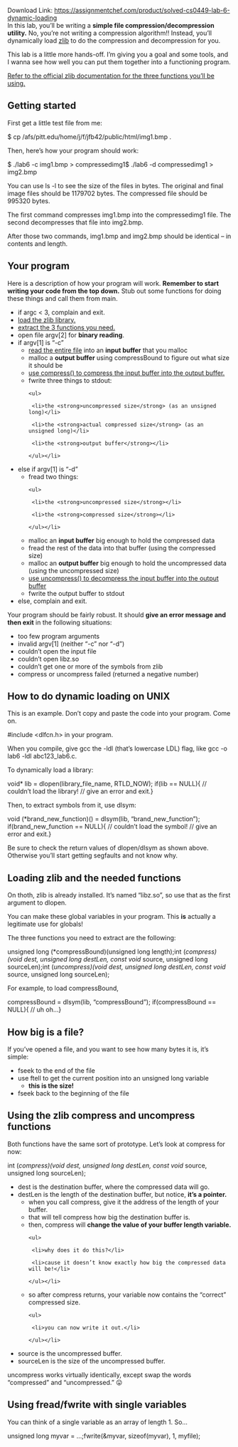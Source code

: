 Download Link: https://assignmentchef.com/product/solved-cs0449-lab-6-dynamic-loading
<br>
In this lab, you’ll be writing a <strong>simple file compression/decompression utility.</strong> No, you’re not writing a compression algorithm!! Instead, you’ll dynamically load <a href="https://zlib.net/">zlib</a> to do the compression and decompression for you.

This lab is a little more hands-off. I’m giving you a goal and some tools, and I wanna see how well you can put them together into a functioning program.

<a href="https://zlib.net/manual.html#Utility">Refer to the official zlib documentation for the three functions you’ll be using.</a>

<h2>Getting started</h2>

First get a little test file from me:

$ cp /afs/pitt.edu/home/j/f/jfb42/public/html/img1.bmp .

Then, here’s how your program should work:

$ ./lab6 -c img1.bmp &gt; compressedimg1$ ./lab6 -d compressedimg1 &gt; img2.bmp

You can use ls -l to see the size of the files in bytes. The original and final image files should be 1179702 bytes. The compressed file should be 995320 bytes.

The first command compresses img1.bmp into the compressedimg1 file. The second decompresses that file into img2.bmp.

After those two commands, img1.bmp and img2.bmp should be identical – in contents and length.

<h2>Your program</h2>

Here is a description of how your program will work. <strong>Remember to start writing your code from the top down.</strong> Stub out some functions for doing these things and call them from main.

<ul>

 <li>if argc &lt; 3, complain and exit.</li>

 <li><a href="#how-to-do-dynamic-loading-on-unix">load the zlib library.</a></li>

 <li><a href="#loading-zlib-and-the-needed-functions">extract the 3 functions you need.</a></li>

 <li>open file argv[2] for <strong>binary reading</strong>.</li>

 <li>if argv[1] is “-c”

  <ul>

   <li><a href="#how-big-is-a-file">read the entire file</a> into an <strong>input buffer</strong> that you malloc</li>

   <li>malloc a <strong>output buffer</strong> using compressBound to figure out what size it should be</li>

   <li><a href="#using-the-zlib-compress-and-uncompress-">use compress() to compress the input buffer into the output buffer.</a></li>

   <li>fwrite three things to stdout:

    <ul>

     <li>the <strong>uncompressed size</strong> (as an unsigned long)</li>

     <li>the <strong>actual compressed size</strong> (as an unsigned long)</li>

     <li>the <strong>output buffer</strong></li>

    </ul></li>

  </ul></li>

 <li>else if argv[1] is “-d”

  <ul>

   <li>fread two things:

    <ul>

     <li>the <strong>uncompressed size</strong></li>

     <li>the <strong>compressed size</strong></li>

    </ul></li>

   <li>malloc an <strong>input buffer</strong> big enough to hold the compressed data</li>

   <li>fread the rest of the data into that buffer (using the compressed size)</li>

   <li>malloc an <strong>output buffer</strong> big enough to hold the uncompressed data (using the uncompressed size)</li>

   <li><a href="#using-the-zlib-compress-and-uncompress-">use uncompress() to decompress the input buffer into the output buffer</a></li>

   <li>fwrite the output buffer to stdout</li>

  </ul></li>

 <li>else, complain and exit.</li>

</ul>

Your program should be fairly robust. It should <strong>give an error message and then exit</strong> in the following situations:

<ul>

 <li>too few program arguments</li>

 <li>invalid argv[1] (neither “-c” nor “-d”)</li>

 <li>couldn’t open the input file</li>

 <li>couldn’t open libz.so</li>

 <li>couldn’t get one or more of the symbols from zlib</li>

 <li>compress or uncompress failed (returned a negative number)</li>

</ul>

<h2>How to do dynamic loading on UNIX</h2>

This is an example. Don’t copy and paste the code into your program. Come on.

#include &lt;dlfcn.h&gt; in your program.

When you compile, give gcc the -ldl (that’s lowercase LDL) flag, like gcc -o lab6 -ldl abc123_lab6.c.

To dynamically load a library:

void* lib = dlopen(library_file_name, RTLD_NOW); if(lib == NULL){    // couldn’t load the library!    // give an error and exit.}

Then, to extract symbols from it, use dlsym:

void (*brand_new_function)() = dlsym(lib, “brand_new_function”); if(brand_new_function == NULL){    // couldn’t load the symbol!    // give an error and exit.}

Be sure to check the return values of dlopen/dlsym as shown above. Otherwise you’ll start getting segfaults and not know why.

<h2>Loading zlib and the needed functions</h2>

On thoth, zlib is already installed. It’s named “libz.so”, so use that as the first argument to dlopen.

You can make these global variables in your program. This <strong>is</strong> actually a legitimate use for globals!

The three functions you need to extract are the following:

unsigned long (*compressBound)(unsigned long length);int (*compress)(void *dest, unsigned long* destLen,               const void* source, unsigned long sourceLen);int (*uncompress)(void *dest, unsigned long* destLen,               const void* source, unsigned long sourceLen);

For example, to load compressBound,

compressBound = dlsym(lib, “compressBound”); if(compressBound == NULL){    // uh oh…}

<h2>How big is a file?</h2>

If you’ve opened a file, and you want to see how many bytes it is, it’s simple:

<ul>

 <li>fseek to the end of the file</li>

 <li>use ftell to get the current position into an unsigned long variable

  <ul>

   <li><strong>this is the size!</strong></li>

  </ul></li>

 <li>fseek back to the beginning of the file</li>

</ul>

<h2>Using the zlib compress and uncompress functions</h2>

Both functions have the same sort of prototype. Let’s look at compress for now:

int (*compress)(void *dest, unsigned long* destLen, const void* source, unsigned long sourceLen);

<ul>

 <li>dest is the destination buffer, where the compressed data will go.</li>

 <li>destLen is the length of the destination buffer, but notice, <strong>it’s a pointer.</strong>

  <ul>

   <li>when you call compress, give it the address of the length of your buffer.</li>

   <li>that will tell compress how big the destination buffer is.</li>

   <li>then, compress will <strong>change the value of your buffer length variable.</strong>

    <ul>

     <li>why does it do this?</li>

     <li>cause it doesn’t know exactly how big the compressed data will be!</li>

    </ul></li>

   <li>so after compress returns, your variable now contains the “correct” compressed size.

    <ul>

     <li>you can now write it out.</li>

    </ul></li>

  </ul></li>

 <li>source is the uncompressed buffer.</li>

 <li>sourceLen is the size of the uncompressed buffer.</li>

</ul>

uncompress works virtually identically, except swap the words “compressed” and “uncompressed.” &#x1f61b;

<h2>Using fread/fwrite with single variables</h2>

You can think of a single variable as an array of length 1. So…

unsigned long myvar = …;fwrite(&amp;myvar, sizeof(myvar), 1, myfile);
